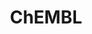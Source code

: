 ---
layout: default
bigquery: https://console.cloud.google.com/bigquery?p=patents-public-data&d=ebi_chembl&page=dataset
citation: '"The ChEMBL database in 2017." Anna Gaulton, Anne Hersey, Michał Nowotka,
  A Patrícia Bento, Jon Chambers, David Mendez, Prudence Mutowo, Francis Atkinson,
  Louisa J Bellis, Elena Cibrián-Uhalte, Mark Davies, Nathan Dedman, Anneli Karlsson,
  María Paula Magariños, John P Overington, George Papadatos, Ines Smit, Andrew R
  Leach Nucleic acids Research (2017) 45 (Database Issue), D945-D954'
contributors: European Bioinformatics Institute
cost: None
description: ChEMBL Data is a manually curated database of small molecules used in
  drug discovery, including information about existing patented drugs.
documentation: 'schema: https://www.ebi.ac.uk/chembl/db_schema


  '
last_edit: Mon, 04 Apr 2022 19:07:30 GMT
location: https://console.cloud.google.com/marketplace/product/google_patents_public_datasets/chembl
maintained_by: EMBL-EBI, an outstation of European Molecular Biology Laboratory
related_publications: '

  ChEMBL: towards direct deposition of bioassay data.


  Mendez D, Gaulton A, Bento AP, Chambers J, De Veij M, Félix E, Magariños MP, Mosquera
  JF, Mutowo P, Nowotka M, Gordillo-Marañón M, Hunter F, Junco L, Mugumbate G, Rodriguez-Lopez
  M, Atkinson F, Bosc N, Radoux CJ, Segura-Cabrera A, Hersey A, Leach AR.


  — Nucleic Acids Res. 2019; 47(D1):D930-D940. doi: 10.1093/nar/gky1075

  '
schema_fields: '[''sei'', ''record_id'', ''normal_range_min'', ''chembl_id'', ''hba_lipinski'',
  ''bao_endpoint'', ''class_level'', ''drug_record_id'', ''max_phase'', ''frac_code'',
  ''targrel_id'', ''tid_fixed'', ''relationship'', ''updated_on'', ''orig_description'',
  ''parameter_value'', ''units'', ''drug_product_flag'', ''confidence'', ''title'',
  ''assay_source'', ''normal_range_max'', ''product_id'', ''ridx'', ''source_domain_id'',
  ''qed_weighted'', ''log_id'', ''tissue_id'', ''cell_source_organism'', ''efo_term'',
  ''relationship_desc'', ''subgroup'', ''standard_units'', ''short_name'', ''dosage_form'',
  ''aspect'', ''annotation'', ''cpd_str_alert_id'', ''variant_id'', ''heavy_atoms'',
  ''frac_class_id'', ''bao_id'', ''aidx'', ''parameter_type'', ''sequence'', ''smid'',
  ''warning_id'', ''potential_duplicate'', ''caloha_id'', ''oral'', ''prod_pat_id'',
  ''who_name'', ''assay_test_type'', ''assay_cell_type'', ''standard_inchi'', ''pref_name'',
  ''patent_expire_date'', ''activity_comment'', ''innovator_company'', ''patent_no'',
  ''co_stem_id'', ''helm_notation'', ''l3'', ''usan_substem'', ''updated_by'', ''l1'',
  ''protein_class_synonym'', ''mc_target_accession'', ''cx_logp'', ''target_desc'',
  ''availability_type'', ''assay_strain'', ''protclasssyn_id'', ''assay_param_id'',
  ''warning_country'', ''cx_most_apka'', ''hrac_code'', ''molecule_type'', ''curated_by'',
  ''end_position'', ''molregno'', ''last_page'', ''result_flag'', ''direct_interaction'',
  ''uo_units'', ''enzyme_name'', ''pchembl_value'', ''cell_name'', ''substrate_record_id'',
  ''component_type'', ''db_source'', ''assay_tax_id'', ''status'', ''ref_id'', ''topical'',
  ''therapeutic_flag'', ''cellosaurus_id'', ''mol_atc_id'', ''alogp'', ''acd_logp'',
  ''ref_type'', ''parent_id'', ''mol_frac_id'', ''l7'', ''l2'', ''year'', ''acd_logd'',
  ''pathway_id'', ''domain_name'', ''alert_name'', ''mecref_id'', ''site_name'', ''assay_subcellular_fraction'',
  ''level4_description'', ''mesh_id'', ''acd_most_apka'', ''sitecomp_id'', ''warning_year'',
  ''usan_stem_id'', ''comp_class_id'', ''indication_class'', ''l8'', ''cell_source_tax_id'',
  ''warnref_id'', ''acd_most_bpka'', ''assay_category'', ''assay_organism'', ''inorganic_flag'',
  ''published_type'', ''num_alerts'', ''label'', ''cell_description'', ''src_description'',
  ''research_stem'', ''published_value'', ''rtb'', ''cl_lincs_id'', ''l6'', ''met_id'',
  ''domain_description'', ''res_stem_id'', ''submission_date'', ''doc_id'', ''irac_code'',
  ''stat'', ''standard_flag'', ''idx'', ''as_id'', ''domain_type'', ''issue'', ''pubmed_id'',
  ''ro3_pass'', ''parenteral'', ''tid'', ''applicant_full_name'', ''homologue'', ''mc_tax_id'',
  ''molecular_species'', ''qudt_units'', ''organism'', ''site_id'', ''molecular_mechanism'',
  ''tax_id'', ''first_in_class'', ''clo_id'', ''compound_key'', ''assay_tissue'',
  ''entity_type'', ''withdrawn_flag'', ''publication_number'', ''journal'', ''dosed_ingredient'',
  ''comments'', ''atc_code'', ''alert_id'', ''actsm_id'', ''mc_target_type'', ''mw_freebase'',
  ''standard_relation'', ''confidence_score'', ''max_phase_for_ind'', ''mc_target_name'',
  ''authors'', ''mutation'', ''version'', ''active_ingredient'', ''stem_class'', ''level3_description'',
  ''entity_id'', ''metref_id'', ''warning_description'', ''first_page'', ''indref_id'',
  ''level4'', ''standard_upper_value'', ''compound_name'', ''ddd_value'', ''priority'',
  ''assay_id'', ''usan_stem_definition'', ''efo_id'', ''withdrawn_reason'', ''cidx'',
  ''creation_date'', ''patent_id'', ''activity_count'', ''bto_id'', ''description'',
  ''text_value'', ''toid'', ''binding_site_comment'', ''trade_name'', ''syn_type'',
  ''cx_most_bpka'', ''mw_monoisotopic'', ''ass_cls_map_id'', ''warning_class'', ''level2'',
  ''mesh_heading'', ''assay_class_id'', ''bei'', ''ad_type'', ''l4'', ''parent_type'',
  ''isoform'', ''l5'', ''hbd'', ''assay_type'', ''domain_id'', ''upper_value'', ''selectivity_comment'',
  ''level1'', ''volume'', ''alert_set_id'', ''standard_text_value'', ''ref_url'',
  ''bao_format'', ''rgid'', ''approval_date'', ''species_group_flag'', ''hba'', ''nda_type'',
  ''molsyn_id'', ''path'', ''parent_molregno'', ''value'', ''enzyme_tid'', ''component_id'',
  ''target_type'', ''active_molregno'', ''standard_inchi_key'', ''disease_efficacy'',
  ''hrac_class_id'', ''biocomp_id'', ''lle'', ''smarts'', ''activity_id'', ''compd_id'',
  ''name'', ''polymer_flag'', ''src_assay_id'', ''delist_flag'', ''level3'', ''usan_year'',
  ''tbl'', ''related_tid'', ''component_synonym'', ''mol_hrac_id'', ''chebi_par_id'',
  ''withdrawn_year'', ''class_type'', ''compsyn_id'', ''num_ro5_violations'', ''target_mapping'',
  ''set_name'', ''natural_product'', ''usan_stem'', ''type'', ''downgraded'', ''molfile'',
  ''irac_class_id'', ''ddd_units'', ''stem'', ''prediction_method'', ''relationship_type'',
  ''drug_substance_flag'', ''patent_use_code'', ''cell_ontology_id'', ''level5'',
  ''last_active'', ''synonyms'', ''published_relation'', ''psa'', ''major_class'',
  ''warning_type'', ''hbd_lipinski'', ''structure_type'', ''canonical_smiles'', ''db_version'',
  ''full_mwt'', ''ddd_admr'', ''le'', ''met_conversion'', ''action_type'', ''strength'',
  ''assay_desc'', ''job_id'', ''standard_type'', ''first_approval'', ''cell_id'',
  ''predbind_id'', ''standard_value'', ''ap_id'', ''doi'', ''who_extra'', ''mechanism_comment'',
  ''cell_source_tissue'', ''country'', ''prodrug'', ''route'', ''metabolite_record_id'',
  ''src_compound_id'', ''published_units'', ''met_comment'', ''protein_class_id'',
  ''go_id'', ''withdrawn_class'', ''site_residues'', ''aromatic_rings'', ''relation'',
  ''withdrawn_country'', ''ingredient'', ''drugind_id'', ''definition'', ''num_lipinski_ro5_violations'',
  ''full_molformula'', ''data_validity_comment'', ''src_short_name'', ''uberon_id'',
  ''sequence_md5sum'', ''doc_type'', ''parent_go_id'', ''black_box_warning'', ''protein_class_desc'',
  ''targcomp_id'', ''level1_description'', ''cx_logd'', ''mol_irac_id'', ''level2_description'',
  ''abstract'', ''mec_id'', ''previous_company'', ''accession'', ''source'', ''curation_comment'',
  ''chirality'', ''start_position'', ''comp_go_id'', ''ddd_id'', ''company'', ''formulation_id'',
  ''std_act_id'', ''src_id'', ''mechanism_of_action'', ''pathway_key'', ''oc_id'',
  ''ddd_comment'', ''mc_organism'']'
shortname: chembl
tags:
- biotechnology
- health
- chemical
- bioinformatics
- medical
terms_of_use: CC BY-SA 3.0
title: ChEMBL
uuid: e232a192-965c-4ec9-904c-155b6dfe56c5
---